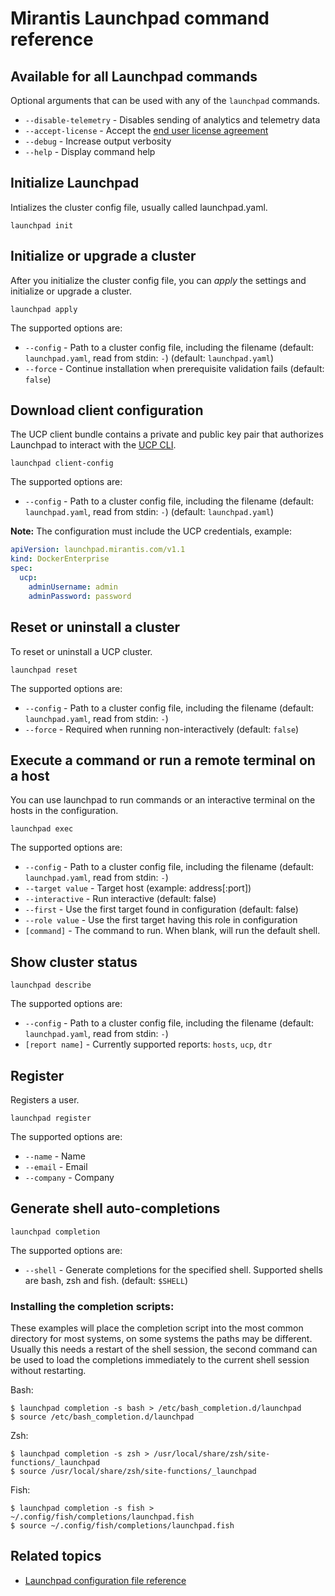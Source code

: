 # Mirantis Launchpad command reference


## Available for all Launchpad commands

Optional arguments that can be used with any of the `launchpad` commands.

* `--disable-telemetry` - Disables sending of analytics and telemetry data
* `--accept-license` - Accept the [end user license agreement](https://github.com/Mirantis/launchpad/blob/master/LICENSE)
* `--debug` - Increase output verbosity
* `--help` - Display command help

## Initialize Launchpad

Intializes the cluster config file, usually called launchpad.yaml.

`launchpad init`

## Initialize or upgrade a cluster

After you initialize the cluster config file, you can _apply_ the settings and
initialize or upgrade a cluster.

`launchpad apply`

The supported options are:

* `--config` - Path to a cluster config file, including the filename (default: `launchpad.yaml`, read from stdin: `-`)
(default: `launchpad.yaml`)
* `--force` - Continue installation when prerequisite validation fails
(default: `false`)

## Download client configuration

The UCP client bundle contains a private and public key pair that authorizes
Launchpad to interact with the [UCP CLI](https://docs.mirantis.com/docker-enterprise/v3.1/dockeree-products/ucp/user-access.html#cli-access).

`launchpad client-config`

The supported options are:

* `--config` - Path to a cluster config file, including the filename (default: `launchpad.yaml`, read from stdin: `-`)
(default: `launchpad.yaml`)

**Note:** The configuration must include the UCP credentials, example:

```yaml
apiVersion: launchpad.mirantis.com/v1.1
kind: DockerEnterprise
spec:
  ucp:
    adminUsername: admin
    adminPassword: password
```

## Reset or uninstall a cluster

To reset or uninstall a UCP cluster.

`launchpad reset`

The supported options are:

* `--config` - Path to a cluster config file, including the filename (default: `launchpad.yaml`, read from stdin: `-`)
* `--force` - Required when running non-interactively (default: `false`)

## Execute a command or run a remote terminal on a host

You can use launchpad to run commands or an interactive terminal on the hosts in the configuration.

`launchpad exec`

The supported options are:

* `--config` - Path to a cluster config file, including the filename (default: `launchpad.yaml`, read from stdin: `-`)
* `--target value`  - Target host (example: address[:port])
* `--interactive` - Run interactive (default: false)
* `--first` - Use the first target found in configuration (default: false)
* `--role value` - Use the first target having this role in configuration
* `[command]` - The command to run. When blank, will run the default shell.

## Show cluster status

`launchpad describe`

The supported options are:

* `--config` - Path to a cluster config file, including the filename (default: `launchpad.yaml`, read from stdin: `-`)
* `[report name]` - Currently supported reports: `hosts`, `ucp`, `dtr`

## Register

Registers a user.

`launchpad register`

The supported options are:

* `--name` - Name
* `--email` - Email
* `--company` - Company


## Generate shell auto-completions

`launchpad completion`

The supported options are:

* `--shell` - Generate completions for the specified shell. Supported shells are bash, zsh and fish. (default: `$SHELL`)

### Installing the completion scripts:

These examples will place the completion script into the most common directory for most systems, on some systems the paths may be different. Usually this needs a restart of the shell session, the second command can be used to load the completions immediately to the current shell session without restarting.

Bash:
```
$ launchpad completion -s bash > /etc/bash_completion.d/launchpad
$ source /etc/bash_completion.d/launchpad
```

Zsh:
```
$ launchpad completion -s zsh > /usr/local/share/zsh/site-functions/_launchpad
$ source /usr/local/share/zsh/site-functions/_launchpad
```

Fish:
```
$ launchpad completion -s fish > ~/.config/fish/completions/launchpad.fish
$ source ~/.config/fish/completions/launchpad.fish
```

## Related topics

* [Launchpad configuration file reference](configuration-file.md)

